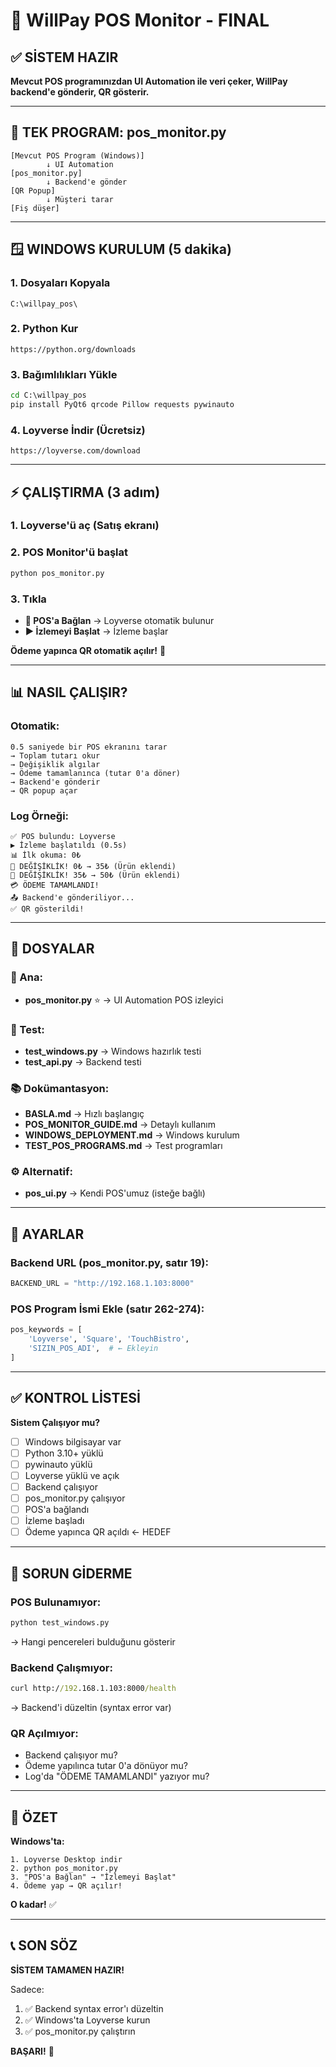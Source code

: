 # 🧇 WillPay POS Monitor - FINAL

## ✅ SİSTEM HAZIR

**Mevcut POS programınızdan UI Automation ile veri çeker, WillPay backend'e gönderir, QR gösterir.**

---

## 🎯 TEK PROGRAM: pos_monitor.py

```
[Mevcut POS Program (Windows)] 
        ↓ UI Automation
[pos_monitor.py]
        ↓ Backend'e gönder
[QR Popup]
        ↓ Müşteri tarar
[Fiş düşer]
```

---

## 🪟 WINDOWS KURULUM (5 dakika)

### 1. Dosyaları Kopyala
```
C:\willpay_pos\
```

### 2. Python Kur
```
https://python.org/downloads
```

### 3. Bağımlılıkları Yükle
```cmd
cd C:\willpay_pos
pip install PyQt6 qrcode Pillow requests pywinauto
```

### 4. Loyverse İndir (Ücretsiz)
```
https://loyverse.com/download
```

---

## ⚡ ÇALIŞTIRMA (3 adım)

### 1. Loyverse'ü aç (Satış ekranı)

### 2. POS Monitor'ü başlat
```cmd
python pos_monitor.py
```

### 3. Tıkla
- **🔗 POS'a Bağlan** → Loyverse otomatik bulunur
- **▶️ İzlemeyi Başlat** → İzleme başlar

**Ödeme yapınca QR otomatik açılır!** 🎉

---

## 📊 NASIL ÇALIŞIR?

### Otomatik:
```
0.5 saniyede bir POS ekranını tarar
→ Toplam tutarı okur
→ Değişiklik algılar
→ Ödeme tamamlanınca (tutar 0'a döner)
→ Backend'e gönderir
→ QR popup açar
```

### Log Örneği:
```
✅ POS bulundu: Loyverse
▶️ İzleme başlatıldı (0.5s)
📊 İlk okuma: 0₺
🔔 DEĞİŞİKLİK! 0₺ → 35₺ (Ürün eklendi)
🔔 DEĞİŞİKLİK! 35₺ → 50₺ (Ürün eklendi)
💳 ÖDEME TAMAMLANDI!
📤 Backend'e gönderiliyor...
✅ QR gösterildi!
```

---

## 📁 DOSYALAR

### 🎯 Ana:
- **pos_monitor.py** ⭐ → UI Automation POS izleyici

### 🧪 Test:
- **test_windows.py** → Windows hazırlık testi
- **test_api.py** → Backend testi

### 📚 Dokümantasyon:
- **BASLA.md** → Hızlı başlangıç
- **POS_MONITOR_GUIDE.md** → Detaylı kullanım
- **WINDOWS_DEPLOYMENT.md** → Windows kurulum
- **TEST_POS_PROGRAMS.md** → Test programları

### ⚙️ Alternatif:
- **pos_ui.py** → Kendi POS'umuz (isteğe bağlı)

---

## 🔧 AYARLAR

### Backend URL (pos_monitor.py, satır 19):
```python
BACKEND_URL = "http://192.168.1.103:8000"
```

### POS Program İsmi Ekle (satır 262-274):
```python
pos_keywords = [
    'Loyverse', 'Square', 'TouchBistro',
    'SIZIN_POS_ADI',  # ← Ekleyin
]
```

---

## ✅ KONTROL LİSTESİ

**Sistem Çalışıyor mu?**

- [ ] Windows bilgisayar var
- [ ] Python 3.10+ yüklü
- [ ] pywinauto yüklü
- [ ] Loyverse yüklü ve açık
- [ ] Backend çalışıyor
- [ ] pos_monitor.py çalışıyor
- [ ] POS'a bağlandı
- [ ] İzleme başladı
- [ ] Ödeme yapınca QR açıldı ← HEDEF

---

## 🐛 SORUN GİDERME

### POS Bulunamıyor:
```cmd
python test_windows.py
```
→ Hangi pencereleri bulduğunu gösterir

### Backend Çalışmıyor:
```cmd
curl http://192.168.1.103:8000/health
```
→ Backend'i düzeltin (syntax error var)

### QR Açılmıyor:
- Backend çalışıyor mu?
- Ödeme yapılınca tutar 0'a dönüyor mu?
- Log'da "ÖDEME TAMAMLANDI" yazıyor mu?

---

## 🎉 ÖZET

**Windows'ta:**
```
1. Loyverse Desktop indir
2. python pos_monitor.py
3. "POS'a Bağlan" → "İzlemeyi Başlat"
4. Ödeme yap → QR açılır!
```

**O kadar!** ✅

---

## 📞 SON SÖZ

**SİSTEM TAMAMEN HAZIR!**

Sadece:
1. ✅ Backend syntax error'ı düzeltin
2. ✅ Windows'ta Loyverse kurun
3. ✅ pos_monitor.py çalıştırın

**BAŞARI!** 🚀

